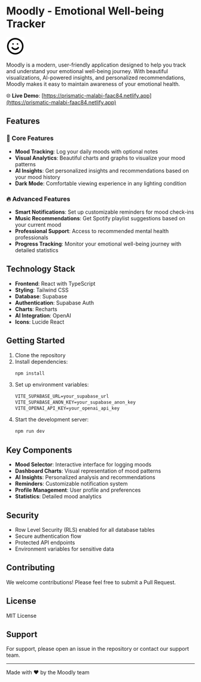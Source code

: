 # Moodly - Emotional Well-being Tracker

![Moodly](https://raw.githubusercontent.com/lucide-icons/lucide/main/icons/smile.svg)

Moodly is a modern, user-friendly application designed to help you track and understand your emotional well-being journey. With beautiful visualizations, AI-powered insights, and personalized recommendations, Moodly makes it easy to maintain awareness of your emotional health.

🌐 **Live Demo**: [https://prismatic-malabi-faac84.netlify.app](https://prismatic-malabi-faac84.netlify.app)

## Features

### 🎯 Core Features

- **Mood Tracking**: Log your daily moods with optional notes
- **Visual Analytics**: Beautiful charts and graphs to visualize your mood patterns
- **AI Insights**: Get personalized insights and recommendations based on your mood history
- **Dark Mode**: Comfortable viewing experience in any lighting condition

### 🔥 Advanced Features

- **Smart Notifications**: Set up customizable reminders for mood check-ins
- **Music Recommendations**: Get Spotify playlist suggestions based on your current mood
- **Professional Support**: Access to recommended mental health professionals
- **Progress Tracking**: Monitor your emotional well-being journey with detailed statistics

## Technology Stack

- **Frontend**: React with TypeScript
- **Styling**: Tailwind CSS
- **Database**: Supabase
- **Authentication**: Supabase Auth
- **Charts**: Recharts
- **AI Integration**: OpenAI
- **Icons**: Lucide React

## Getting Started

1. Clone the repository
2. Install dependencies:
   ```bash
   npm install
   ```
3. Set up environment variables:
   ```env
   VITE_SUPABASE_URL=your_supabase_url
   VITE_SUPABASE_ANON_KEY=your_supabase_anon_key
   VITE_OPENAI_API_KEY=your_openai_api_key
   ```
4. Start the development server:
   ```bash
   npm run dev
   ```

## Key Components

- **Mood Selector**: Interactive interface for logging moods
- **Dashboard Charts**: Visual representation of mood patterns
- **AI Insights**: Personalized analysis and recommendations
- **Reminders**: Customizable notification system
- **Profile Management**: User profile and preferences
- **Statistics**: Detailed mood analytics

## Security

- Row Level Security (RLS) enabled for all database tables
- Secure authentication flow
- Protected API endpoints
- Environment variables for sensitive data

## Contributing

We welcome contributions! Please feel free to submit a Pull Request.

## License

MIT License

## Support

For support, please open an issue in the repository or contact our support team.

---

Made with ❤️ by the Moodly team
